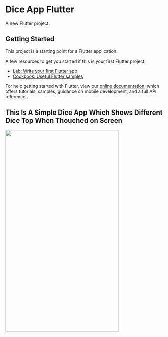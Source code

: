 # Dice App Flutter

A new Flutter project.

## Getting Started

This project is a starting point for a Flutter application.

A few resources to get you started if this is your first Flutter project:

- [Lab: Write your first Flutter app](https://flutter.dev/docs/get-started/codelab)
- [Cookbook: Useful Flutter samples](https://flutter.dev/docs/cookbook)

For help getting started with Flutter, view our
[online documentation](https://flutter.dev/docs), which offers tutorials,
samples, guidance on mobile development, and a full API reference.

<!-- ![Simulator Screen Shot - iPhone 12 Pro Max - 2021-07-07 at 18 15 39](https://user-images.githubusercontent.com/55010518/124761397-6253c680-df4f-11eb-9c23-b26fc1f22643.png) -->

<h2>This Is A Simple Dice App Which Shows Different Dice Top When Thouched on Screen</h2>

<img src="https://user-images.githubusercontent.com/55010518/124761397-6253c680-df4f-11eb-9c23-b26fc1f22643.png" width="360" height="640">

